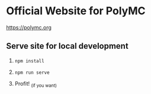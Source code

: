 # Official Website for PolyMC

https://polymc.org


## Serve site for local development

1. `npm install`

2. `npm run serve`

3. Profit! <sub>(if you want)</sub>
